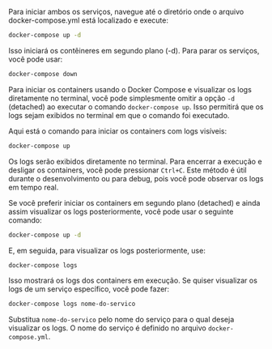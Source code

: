 Para iniciar ambos os serviços, navegue até o diretório onde o arquivo docker-compose.yml está localizado e execute:

```bash
docker-compose up -d
```

Isso iniciará os contêineres em segundo plano (-d). Para parar os serviços, você pode usar:

```bash
docker-compose down
```

Para iniciar os containers usando o Docker Compose e visualizar os logs diretamente no terminal, você pode simplesmente omitir a opção `-d` (detached) ao executar o comando `docker-compose up`. Isso permitirá que os logs sejam exibidos no terminal em que o comando foi executado.

Aqui está o comando para iniciar os containers com logs visíveis:

```bash
docker-compose up
```

Os logs serão exibidos diretamente no terminal. Para encerrar a execução e desligar os containers, você pode pressionar `Ctrl+C`. Este método é útil durante o desenvolvimento ou para debug, pois você pode observar os logs em tempo real.

Se você preferir iniciar os containers em segundo plano (detached) e ainda assim visualizar os logs posteriormente, você pode usar o seguinte comando:

```bash
docker-compose up -d
```

E, em seguida, para visualizar os logs posteriormente, use:

```bash
docker-compose logs
```

Isso mostrará os logs dos containers em execução. Se quiser visualizar os logs de um serviço específico, você pode fazer:

```bash
docker-compose logs nome-do-servico
```

Substitua `nome-do-servico` pelo nome do serviço para o qual deseja visualizar os logs. O nome do serviço é definido no arquivo `docker-compose.yml`.